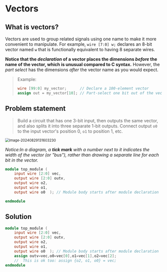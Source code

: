 # Vectors

## What is vectors?

Vectors are used to group related signals using one name to make it more convenient to manipulate. For example, `wire [7:0] w;` declares an 8-bit vector named `w` that is functionally equivalent to having 8 separate wires.

**Notice that the *declaration* of a vector places the dimensions *before* the name of the vector, which is unusual compared to C syntax.** However, the *part select* has the dimensions *after* the vector name as you would expect.

> Example:
>
> ```verilog
> wire [99:0] my_vector;      // Declare a 100-element vector
> assign out = my_vector[10]; // Part-select one bit out of the vector
> ```

## Problem statement

> Build a circuit that has one 3-bit input, then outputs the same vector, and also splits it into three separate 1-bit outputs. Connect output `o0` to the input vector's position 0, `o1` to position 1, etc.

<img src="../assets/image-20240829131603230.png" alt="image-20240829131603230" style="zoom:80%;display:block;margin:0 auto;" />

*Notice:In a diagram, a **tick mark** with a number next to it indicates the width of the vector (or "bus"), rather than drawing a separate line for each bit in the vector.*

```verilog
module top_module ( 
    input wire [2:0] vec,
    output wire [2:0] outv,
    output wire o2,
    output wire o1,
    output wire o0  ); // Module body starts after module declaration

endmodule
```

## Solution

```verilog
module top_module ( 
    input wire [2:0] vec,
    output wire [2:0] outv,
    output wire o2,
    output wire o1,
    output wire o0  ); // Module body starts after module declaration
    assign outv=vec,o0=vec[0],o1=vec[1],o2=vec[2];
    //	This is ok too: assign {o2, o1, o0} = vec;
endmodule
```

